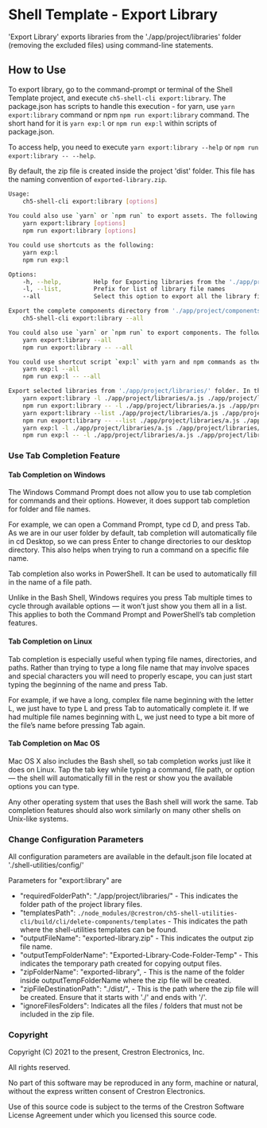 # Shell Template - Export Library

'Export Library' exports libraries from the './app/project/libraries' folder (removing the excluded files) using command-line statements.

## How to Use

To export library, go to the command-prompt or terminal of the Shell Template project, and execute `ch5-shell-cli export:library`.
The package.json has scripts to handle this execution - for yarn, use `yarn export:library` command or npm  `npm run export:library` command. The short hand for it is `yarn exp:l` or `npm run exp:l` within scripts of package.json.

To access help, you need to execute `yarn export:library --help` or `npm run export:library -- --help`.

By default, the zip file is created inside the project 'dist' folder. This file has the naming convention of `exported-library.zip`.

```bash
Usage: 
    ch5-shell-cli export:library [options]
    
You could also use `yarn` or `npm run` to export assets. The following are the commands:
    yarn export:library [options]
    npm run export:library [options]

You could use shortcuts as the following:
    yarn exp:l
    npm run exp:l

Options:
    -h, --help,         Help for Exporting libraries from the './app/project/libraries/' folder
    -l, --list,         Prefix for list of library file names
    --all               Select this option to export all the library files

Export the complete components directory from './app/project/components/' folder. To achieve this, use the below commands:
    ch5-shell-cli export:library --all

You could also use `yarn` or `npm run` to export components. The following are the commands:
    yarn export:library --all
    npm run export:library -- --all

You could use shortcut script `exp:l` with yarn and npm commands as the following:
    yarn exp:l --all
    npm run exp:l -- --all

Export selected libraries from './app/project/libraries/' folder. In this case, the {fileNames} are mandatory in the command-prompt. The filename must follow the complete path starting from './app/project/libraries/....'. Only file names can be provided here (no folder paths). Multiple file names can be provided in the command-prompt. To achieve this, use the below commands:
    yarn export:library -l ./app/project/libraries/a.js ./app/project/libraries/b.js
    npm run export:library -- -l ./app/project/libraries/a.js ./app/project/libraries/b.js
    yarn export:library --list ./app/project/libraries/a.js ./app/project/libraries/b.js
    npm run export:library -- --list ./app/project/libraries/a.js ./app/project/libraries/b.js
    yarn exp:l -l ./app/project/libraries/a.js ./app/project/libraries/b.js
    npm run exp:l -- -l ./app/project/libraries/a.js ./app/project/libraries/b.js

```

### Use Tab Completion Feature

#### Tab Completion on Windows

The Windows Command Prompt does not allow you to use tab completion for commands and their options. However, it does support tab completion for folder and file names.

For example, we can open a Command Prompt, type cd D, and press Tab. As we are in our user folder by default, tab completion will automatically file in cd Desktop, so we can press Enter to change directories to our desktop directory. This also helps when trying to run a command on a specific file name.

Tab completion also works in PowerShell. It can be used to automatically fill in the name of a file path.

Unlike in the Bash Shell, Windows requires you press Tab multiple times to cycle through available options — it won’t just show you them all in a list. This applies to both the Command Prompt and PowerShell’s tab completion features.

#### Tab Completion on Linux

Tab completion is especially useful when typing file names, directories, and paths. Rather than trying to type a long file name that may involve spaces and special characters you will need to properly escape, you can just start typing the beginning of the name and press Tab.

For example, if we have a long, complex file name beginning with the letter L, we just have to type L and press Tab to automatically complete it. If we had multiple file names beginning with L, we just need to type a bit more of the file’s name before pressing Tab again.

#### Tab Completion on Mac OS

Mac OS X also includes the Bash shell, so tab completion works just like it does on Linux. Tap the tab key while typing a command, file path, or option — the shell will automatically fill in the rest or show you the available options you can type.

Any other operating system that uses the Bash shell will work the same. Tab completion features should also work similarly on many other shells on Unix-like systems.

### Change Configuration Parameters

All configuration parameters are available in the default.json file located at './shell-utilities/config/'

Parameters for "export:library" are

- "requiredFolderPath": "./app/project/libraries/" - This indicates the folder path of the project library files.
- "templatesPath": `./node_modules/@crestron/ch5-shell-utilities-cli/build/cli/delete-components/templates` - This indicates the path where the shell-utilities templates can be found.
- "outputFileName": "exported-library.zip" - This indicates the output zip file name.
- "outputTempFolderName": "Exported-Library-Code-Folder-Temp" - This indicates the temporary path created for copying output files.
- "zipFolderName": "exported-library", - This is the name of the folder inside outputTempFolderName where the zip file will be created.
- "zipFileDestinationPath": "./dist/", - This is the path where the zip file will be created. Ensure that it starts with './' and ends with '/'.
- "ignoreFilesFolders": Indicates all the files / folders that must not be included in the zip file.

### Copyright

Copyright (C) 2021 to the present, Crestron Electronics, Inc.

All rights reserved.

No part of this software may be reproduced in any form, machine
or natural, without the express written consent of Crestron Electronics.

Use of this source code is subject to the terms of the Crestron Software License Agreement
under which you licensed this source code.
